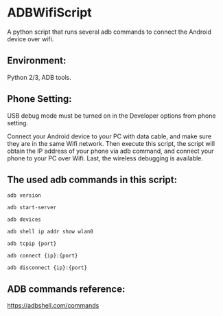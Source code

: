 # ADBWifiScript
A python script that runs several adb commands to connect the Android device over wifi.

## Environment:

Python 2/3, ADB tools.

## Phone Setting:

USB debug mode must be turned on in the Developer options from phone setting.

Connect your Android device to your PC with data cable, and make sure they are in the same Wifi network.
Then execute this script, the script will obtain the IP address of your phone via adb command,
and connect your phone to your PC over Wifi. Last, the wireless debugging is available.

## The used adb commands in this script:

`adb version`

`adb start-server`

`adb devices`

`adb shell ip addr show wlan0`

`adb tcpip {port}`

`adb connect {ip}:{port}`

`adb disconnect {ip}:{port}`

## ADB commands reference:

https://adbshell.com/commands
